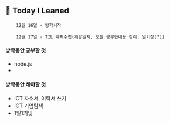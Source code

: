 ## 📖 Today I Leaned

        12월 16일 - 방학시작 

        12월 17일 - TIL 계획수립(개발일지, 오늘 공부한내용 정리, 일기장(?))

#### 방학동안 공부할 것
- node.js
- 

#### 방학동안 해야할 것
- ICT 자소서, 이력서 쓰기
- ICT 기업탐색
- 1일1커밋 
